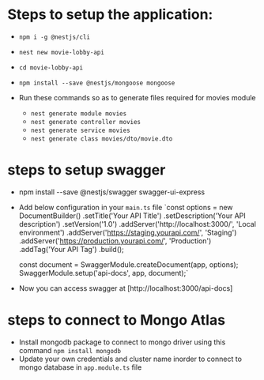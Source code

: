  
# Steps to setup the application:

- `npm i -g @nestjs/cli`
- `nest new movie-lobby-api`
- `cd movie-lobby-api`
- `npm install --save @nestjs/mongoose mongoose`

- Run these commands so as to generate files required for movies module
  - `nest generate module movies`
  - `nest generate controller movies`
  - `nest generate service movies`
  - `nest generate class movies/dto/movie.dto`


# steps to setup swagger
  - npm install --save @nestjs/swagger swagger-ui-express
  - Add below configuration in your `main.ts` file
    `const options = new DocumentBuilder()
      .setTitle('Your API Title')
      .setDescription('Your API description')
      .setVersion('1.0')
      .addServer('http://localhost:3000/', 'Local environment')
      .addServer('https://staging.yourapi.com/', 'Staging')
      .addServer('https://production.yourapi.com/', 'Production')
      .addTag('Your API Tag')
      .build();

    const document = SwaggerModule.createDocument(app, options);
    SwaggerModule.setup('api-docs', app, document);`
  - Now you can access swagger at [http://localhost:3000/api-docs]

# steps to connect to Mongo Atlas
  - Install mongodb package to connect to mongo driver using this command `npm install mongodb`
  - Update your own credentials and cluster name inorder to connect to mongo database in `app.module.ts` file

